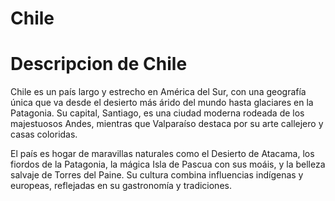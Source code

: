 # Chile

# Descripcion de Chile
Chile es un país largo y estrecho en América del Sur, con una geografía única que va desde el desierto más árido del mundo hasta glaciares en la Patagonia. Su capital, Santiago, es una ciudad moderna rodeada de los majestuosos Andes, mientras que Valparaíso destaca por su arte callejero y casas coloridas.

El país es hogar de maravillas naturales como el Desierto de Atacama, los fiordos de la Patagonia, la mágica Isla de Pascua con sus moáis, y la belleza salvaje de Torres del Paine. Su cultura combina influencias indígenas y europeas, reflejadas en su gastronomía y tradiciones.